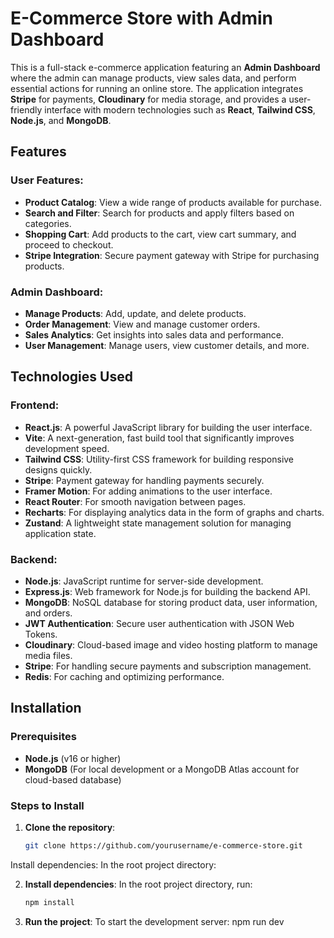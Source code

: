 # E-Commerce Store with Admin Dashboard

This is a full-stack e-commerce application featuring an **Admin Dashboard** where the admin can manage products, view sales data, and perform essential actions for running an online store. The application integrates **Stripe** for payments, **Cloudinary** for media storage, and provides a user-friendly interface with modern technologies such as **React**, **Tailwind CSS**, **Node.js**, and **MongoDB**.

## Features

### User Features:
- **Product Catalog**: View a wide range of products available for purchase.
- **Search and Filter**: Search for products and apply filters based on categories.
- **Shopping Cart**: Add products to the cart, view cart summary, and proceed to checkout.
- **Stripe Integration**: Secure payment gateway with Stripe for purchasing products.

### Admin Dashboard:
- **Manage Products**: Add, update, and delete products.
- **Order Management**: View and manage customer orders.
- **Sales Analytics**: Get insights into sales data and performance.
- **User Management**: Manage users, view customer details, and more.

## Technologies Used

### Frontend:
- **React.js**: A powerful JavaScript library for building the user interface.
- **Vite**: A next-generation, fast build tool that significantly improves development speed.
- **Tailwind CSS**: Utility-first CSS framework for building responsive designs quickly.
- **Stripe**: Payment gateway for handling payments securely.
- **Framer Motion**: For adding animations to the user interface.
- **React Router**: For smooth navigation between pages.
- **Recharts**: For displaying analytics data in the form of graphs and charts.
- **Zustand**: A lightweight state management solution for managing application state.

### Backend:
- **Node.js**: JavaScript runtime for server-side development.
- **Express.js**: Web framework for Node.js for building the backend API.
- **MongoDB**: NoSQL database for storing product data, user information, and orders.
- **JWT Authentication**: Secure user authentication with JSON Web Tokens.
- **Cloudinary**: Cloud-based image and video hosting platform to manage media files.
- **Stripe**: For handling secure payments and subscription management.
- **Redis**: For caching and optimizing performance.


## Installation

### Prerequisites
- **Node.js** (v16 or higher)
- **MongoDB** (For local development or a MongoDB Atlas account for cloud-based database)

### Steps to Install

1. **Clone the repository**:
   ```bash
   git clone https://github.com/yourusername/e-commerce-store.git
Install dependencies: In the root project directory:


2. **Install dependencies**:
   In the root project directory, run:
   ```bash
   npm install

3. **Run the project**:
   To start the development server:
   npm run dev


